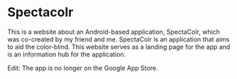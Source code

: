 # Spectacolr
This is a website about an Android-based application, SpectaColr, which was co-created by my friend and me. SpectaColr is an application that aims to aid the color-blind. This website serves as a landing page for the app and is an information hub for the application.
 
 Edit: The app is no longer on the Google App Store. 
